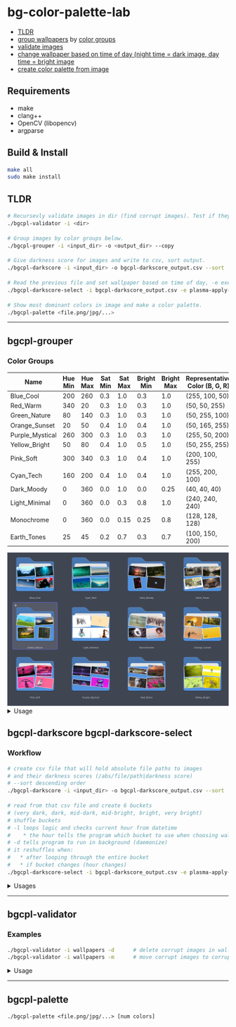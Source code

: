 # bg-color-palette-lab

- [TLDR](#tldr)
- [group wallpapers](#bgcpl-grouper) by [color groups](#color-groups)
- [validate images](#bgcpl-validator)
- [change wallpaper based on time of day (night time = dark image, day time = bright image](#bgcpl-darkscore-bgcpl-darkscore-select)
- [create color palette from image](#bgcpl-palette)

## Requirements

- make
- clang++
- OpenCV (libopencv)
- argparse

## Build & Install

```bash
make all
sudo make install
```

## TLDR

```bash
# Recursevly validate images in dir (find corrupt images). Test if they can be loaded. Delete with -d, Move with -m
./bgcpl-validator -i <dir>

# Group images by color groups below.
./bgcpl-grouper -i <input_dir> -o <output_dir> --copy

# Give darkness score for images and write to csv, sort output.
./bgcpl-darkscore -i <input_dir> -o bgcpl-darkscore_output.csv --sort

# Read the previous file and set wallpaper based on time of day, -e execute, -l loop logic, -d deamonize
./bgcpl-darkscore-select -i bgcpl-darkscore_output.csv -e plasma-apply-wallpaperimage -l -d

# Show most dominant colors in image and make a color palette.
./bgcpl-palette <file.png/jpg/...>
```

---

## bgcpl-grouper

### Color Groups

| Name            | Hue Min | Hue Max | Sat Min | Sat Max | Bright Min | Bright Max | Representative Color (B, G, R) |
| --------------- | ------- | ------- | ------- | ------- | ---------- | ---------- | ------------------------------ |
| Blue_Cool       | 200     | 260     | 0.3     | 1.0     | 0.3        | 1.0        | (255, 100, 50)                 |
| Red_Warm        | 340     | 20      | 0.3     | 1.0     | 0.3        | 1.0        | (50, 50, 255)                  |
| Green_Nature    | 80      | 140     | 0.3     | 1.0     | 0.3        | 1.0        | (50, 255, 100)                 |
| Orange_Sunset   | 20      | 50      | 0.4     | 1.0     | 0.4        | 1.0        | (50, 165, 255)                 |
| Purple_Mystical | 260     | 300     | 0.3     | 1.0     | 0.3        | 1.0        | (255, 50, 200)                 |
| Yellow_Bright   | 50      | 80      | 0.4     | 1.0     | 0.5        | 1.0        | (50, 255, 255)                 |
| Pink_Soft       | 300     | 340     | 0.3     | 1.0     | 0.4        | 1.0        | (200, 100, 255)                |
| Cyan_Tech       | 160     | 200     | 0.4     | 1.0     | 0.4        | 1.0        | (255, 200, 100)                |
| Dark_Moody      | 0       | 360     | 0.0     | 1.0     | 0.0        | 0.25       | (40, 40, 40)                   |
| Light_Minimal   | 0       | 360     | 0.0     | 0.3     | 0.8        | 1.0        | (240, 240, 240)                |
| Monochrome      | 0       | 360     | 0.0     | 0.15    | 0.25       | 0.8        | (128, 128, 128)                |
| Earth_Tones     | 25      | 45      | 0.2     | 0.7     | 0.3        | 0.7        | (100, 150, 200)                |

<img src="preview/preview.png">

<details><summary>Usage</summary>

```console
Usage: grouper [--help] [--version] --input VAR [--output VAR] [[--copy]|[--move]] [--algorithm 0/1/2]

group wallpapers by color palette

Optional arguments:
  -h, --help       shows help message and exits
  -v, --version    prints version information and exits

Required (detailed usage):
  -i, --input      input folder [required]

Optional (detailed usage):
  -o, --output     output folder (if not speicifed files won't be moved/copied, must specify --copy or --move to do action)
  -c, --copy       copy files to output dir
  -m, --move       move files to output dir
  -a, --algorithm  which algorithm to use when grouping images (KMeans = 0, KMeansOptimized = 1, Histogram = 2 [nargs=0..1] [default: 0]
```

## </details>

## bgcpl-darkscore bgcpl-darkscore-select

### Workflow

```bash
# create csv file that will hold absolute file paths to images
# and their darkness scores (/abs/file/path|darkness score)
# --sort descending order
./bgcpl-darkscore -i <input_dir> -o bgcpl-darkscore_output.csv --sort

# read from that csv file and create 6 buckets
# (very dark, dark, mid-dark, mid-bright, bright, very bright)
# shuffle buckets
# -l loops logic and checks current hour from datetime
#    * the hour tells the program which bucket to use when choosing wallpaper
# -d tells program to run in background (daemonize)
# it reshuffles when:
#   * after looping through the entire bucket
#   * if bucket changes (hour changes)
./bgcpl-darkscore-select -i bgcpl-darkscore_output.csv -e plasma-apply-wallpaperimage -l -d
```

<details><summary>Usages</summary>

```console
Usage: darkscore [--help] [--version] --input VAR --output VAR [--sortd] [--sorta]

give darkness score for wallpapers

Optional arguments:
  -h, --help                shows help message and exits
  -v, --version             prints version information and exits
  -i, --input               Path to a image file or folder containing images (recursive) [required]
  -o, --output              Path to output CSV file [required]
  -s, -sd, --sort, --sortd  Sort output by darkness score descending order
  -sa, --sorta              Sort output by darkness score ascending order

```

```console
Usage: darkscore-select [--help] [--version] --input file.csv [--exec command] [--daemon] [--loop] [--sleep sleep_ms]

select wallpaper from csv file based on time of day and darkness score (night = dark, day = bright)

Optional arguments:
  -h, --help            shows help message and exits
  -v, --version         prints version information and exits
  -i, --input file.csv  csv file that was made by bgcpl-darkscore [required]
  -e, --exec            pass image to a command and execute (e.g. plasma-apply-wallpaperimage) [nargs=0..1] [default: ""]
  -d, --daemon          run daemon in the background
  -l, --loop            loop logic for setting wallpapers
  -s, --sleep           sleep ms for loop [nargs=0..1] [default: 60000]

```

</details>

---

## bgcpl-validator

### Examples

```bash
./bgcpl-validator -i wallpapers -d      # delete corrupt images in wallpapers dir
./bgcpl-validator -i wallpapers -m      # move corrupt images to corrupted_images
```

<details><summary>Usage</summary>

```console
Usage: validator [--help] [--version] --input VAR [--move] [--delete] [--prompt]

validate images, find corrupt images (and delete them/move them/etc)

Optional arguments:
  -h, --help     shows help message and exits
  -v, --version  prints version information and exits
  -i, --input    Path to a image file or folder containing images (recursive) [required]
  -m, --move     move corrupt files to corrupted_images folder (make one)
  -d, --delete   delete corrupt files
  -p, --prompt   prompt what to do after scanning (nothing/delete/move)
```

</details>

---

## bgcpl-palette

```console
./bgcpl-palette <file.png/jpg/...> [num colors]
```
